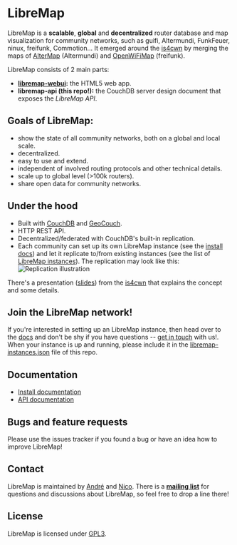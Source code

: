 # LibreMap

LibreMap is a **scalable**, **global** and **decentralized** router database and map visualization for community networks, such as guifi, Altermundi, FunkFeuer, ninux, freifunk, Commotion... It emerged around the [is4cwn](http://2013.wirelesssummit.org/) by merging the maps of [AlterMap](https://colectivo.altermundi.net/projects/altermap) (Altermundi) and [OpenWiFiMap](https://github.com/freifunk/openwifimap-html5) (freifunk).

LibreMap consists of 2 main parts:
* **[libremap-webui](https://github.com/libremap/libremap-webui):** the HTML5 web app.
* **libremap-api (this repo!):** the CouchDB server design document that exposes the *LibreMap API*.

## Goals of LibreMap:
* show the state of all community networks, both on a global and local scale.
* decentralized.
* easy to use and extend.
* independent of involved routing protocols and other technical details.
* scale up to global level (>100k routers).
* share open data for community networks.

## Under the hood
* Built with [CouchDB](http://couchdb.apache.org) and [GeoCouch](https://github.com/couchbase/geocouch/).
* HTTP REST API.
* Decentralized/federated with CouchDB's built-in replication.
* Each community can set up its own LibreMap instance (see the [install docs](doc-install.md)) and let it replicate to/from existing instances (see the list of [LibreMap instances](libremap-instances.json)). The replication may look like this:
![Replication illustration](http://libre-mesh.github.io/libremap-talk-2013-is4cwn/images/replication.svg)

There's a presentation ([slides](http://libre-mesh.github.io/libremap-talk-2013-is4cwn/)) from the [is4cwn](http://2013.wirelesssummit.org/) that explains the concept and some details.


## Join the LibreMap network!
If you're interested in setting up an LibreMap instance, then head over to the [docs](#documentation) and don't be shy if you have questions -- [get in touch](#contact) with us!. When your instance is up and running, please include it in the [libremap-instances.json](libremap-instances.json) file of this repo.

## Documentation
* [Install documentation](doc-install.md)
* [API documentation](doc-api.md)

## Bugs and feature requests
Please use the issues tracker if you found a bug or have an idea how to improve LibreMap!

## Contact
LibreMap is maintained by [André](https://github.com/andrenarchy) and [Nico](https://github.com/nicoechaniz). There is a **[mailing list](http://lists.libremap.net/mailman/listinfo/discussion)** for questions and discussions about LibreMap, so feel free to drop a line there!

## License

LibreMap is licensed under [GPL3](LICENSE).

